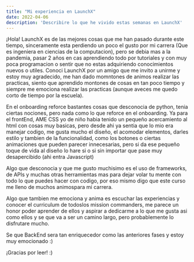 ```yaml
---
title: "Mi experiencia en LaunchX"
date: 2022-04-06
description: 'Describire lo que he vivido estas semanas en LaunchX'
---
```


¡Hola!
LaunchX es de las mejores cosas que me han pasado durante este tiempo, sinceramente esta perdiendo un poco el gusto por mi carrera (Que es ingeniera en ciencias 
de la computacion), pero se debia mas a la pandemia, pasar 2 años en cas aprendiendo todo por tutoriales y con muy poca programacion o sentir que no estas adquiriendo
conocimientos nuevos o utiles. Conoci LaunchX por un amigo que me invito a unirme y estoy muy agradecido, me han dado momntones de animos realizar las practicas,
siento que aprendido montones de cosas en tan poco tiempo y siempre me emociona realizar las practicas (aunque aveces me quedo corto de tiempo por la escuela).

En el onboarding reforce bastantes cosas que desconocia de python, tenia ciertas nociones, pero nada como lo que reforce en el onboarding.
Ya para el frontEnd, AME CSS yo de niño habia tenido un pequeño acercamiento al html con cosas muy basicas, pero desde ahi ya sentia que lo mio era manejar codigo, 
me gusta mucho el diseño, el acomodar elementos, darles estilo y tambien de la funcionalidad, como los botones o ciertas animaciones que pueden parecer innecesarias,
pero si da ese pequeño toque de vida al diseño lo hare si o si sin importar que pase muy desapercibido (ahi entra Javascript)

Algo que desconocia y que me gusto muchisimo es el uso de frameworks, de APIs y muchas otras herramientas mas para dejar volar tu mente con todo lo que puedes hacer con
codigo, por eso mismo digo que este curso me lleno de muchos animospara mi carrera.

Algo que tambien me emociona y anima es escuchar las experiencias y conocer el curriculum de todoslos mission commanders, me parece un honor poder aprender de ellos y
aspirar a dedicarme a lo que me gusta asi como ellos y se que va a ser un camino largo, pero probablemente lo disfrutare mucho.

Se que BackEnd sera tan enriquecedor como las anteriores fases y estoy muy emocionado :)

¡Gracias por leer! :)
